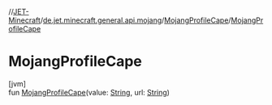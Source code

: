 //[JET-Minecraft](../../../index.md)/[de.jet.minecraft.general.api.mojang](../index.md)/[MojangProfileCape](index.md)/[MojangProfileCape](-mojang-profile-cape.md)

# MojangProfileCape

[jvm]\
fun [MojangProfileCape](-mojang-profile-cape.md)(value: [String](https://kotlinlang.org/api/latest/jvm/stdlib/kotlin/-string/index.html), url: [String](https://kotlinlang.org/api/latest/jvm/stdlib/kotlin/-string/index.html))
